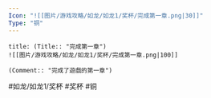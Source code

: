 ```yaml
---
Icon: "![[图片/游戏攻略/如龙/如龙1/奖杯/完成第一章.png|30]]"
Type: "铜"
---
```

```ad-common-bronze-trophy
title: (Title:: "完成第一章")
![[图片/游戏攻略/如龙/如龙1/奖杯/完成第一章.png|100]]

(Comment:: "完成了遊戲的第一章")
```

#如龙/如龙1/奖杯 #奖杯 #铜
